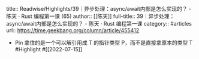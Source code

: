 title:: Readwise/Highlights/39｜异步处理：async/await内部是怎么实现的？ - 陈天 · Rust 编程第一课 (65)
author:: [[陈天]]
full-title:: 39｜异步处理：async/await内部是怎么实现的？ - 陈天 · Rust 编程第一课
category:: #articles
url:: https://time.geekbang.org/column/article/455412

- Pin 拿住的是一个可以解引用成 T 的指针类型 P，而不是直接拿原本的类型 T #Highlight #[[2022-07-15]]